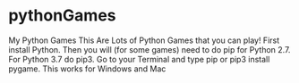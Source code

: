 # pythonGames
My Python Games
This Are Lots of Python Games that you can play!
First install Python.
Then you will (for some games) need to do pip for Python 2.7. For Python 3.7 do pip3.
Go to your Terminal and type pip or pip3 install pygame.
This works for Windows and Mac